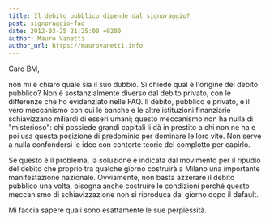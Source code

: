 ```yaml
---
title: Il debito pubblico dipende dal signoraggio?
post: signoraggio-faq
date: 2012-03-25 21:25:00 +0200
author: Mauro Vanetti
author_url: https://maurovanetti.info
---
```

Caro BM,

non mi è chiaro quale sia il suo dubbio. Si chiede qual è l'origine del debito pubblico? Non è sostanzialmente diverso dal debito privato, con le differenze che ho evidenziato nelle FAQ. Il debito, pubblico e privato, è il vero meccanismo con cui le banche e le altre istituzioni finanziarie schiavizzano miliardi di esseri umani; questo meccanismo non ha nulla di "misterioso": chi possiede grandi capitali li dà in prestito a chi non ne ha e poi usa questa posizione di predominio per dominare le loro vite. Non serve a nulla confondersi le idee con contorte teorie del complotto per capirlo.

Se questo è il problema, la soluzione è indicata dal movimento per il ripudio del debito che proprio tra qualche giorno costruirà a Milano una importante manifestazione nazionale. Ovviamente, non basta azzerare il debito pubblico una volta, bisogna anche costruire le condizioni perché questo meccanismo di schiavizzazione non si riproduca dal giorno dopo il default.

Mi faccia sapere quali sono esattamente le sue perplessità.